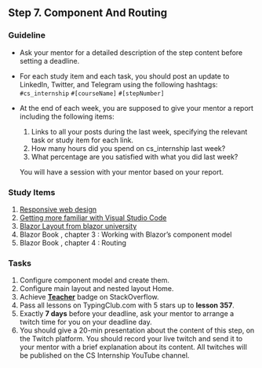 ## Step 7. Component And Routing 

### Guideline

- Ask your mentor for a detailed description of the step content before setting a deadline.

- For each study item and each task, you should post an update to LinkedIn, Twitter, and Telegram using the following hashtags:
  `#cs_internship`
  `#[courseName]`
  `#[stepNumber]`

- At the end of each week, you are supposed to give your mentor a report including the following items:

  1. Links to all your posts during the last week, specifying the relevant task or study item for each link.
  2. How many hours did you spend on cs_internship last week?
  3. What percentage are you satisfied with what you did last week?

  You will have a session with your mentor based on your report.

### Study Items <!-- omit in toc -->

1. [Responsive web design](https://www.youtube.com/watch?v=zF6VSky4SIc)
2. [Getting more familiar with Visual Studio Code](https://code.visualstudio.com/docs/introvideos/basics)
3. [Blazor Layout from blazor university](https://blazor-university.com/layouts/)
4. Blazor Book , chapter 3 : Working with Blazor’s component model
5. Blazor Book , chapter 4 : Routing

### Tasks <!-- omit in toc -->

1. Configure component model and create them.
2. Configure main layout and nested layout Home.
3. Achieve [**Teacher**](https://stackoverflow.com/help/badges/1/teacher) badge on StackOverflow.
4. Pass all lessons on TypingClub.com with 5 stars up to **lesson 357**.
5. Exactly **7 days** before your deadline, ask your mentor to arrange a twitch time for you on your deadline day.
6. You should give a 20-min presentation about the content of this step, on the Twitch platform. You should record your live twitch and send it to your mentor with a brief explanation about its content. All twitches will be published on the CS Internship YouTube channel.
